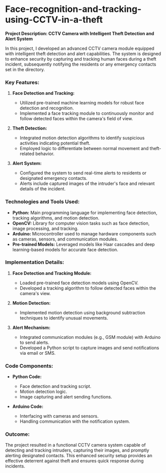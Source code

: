 # Face-recognition-and-tracking-using-CCTV-in-a-theft
**Project Description: CCTV Camera with Intelligent Theft Detection and Alert System**

In this project, I developed an advanced CCTV camera module equipped with intelligent theft detection and alert capabilities. The system is designed to enhance security by capturing and tracking human faces during a theft incident, subsequently notifying the residents or any emergency contacts set in the directory.

### Key Features:

1. **Face Detection and Tracking:**
   - Utilized pre-trained machine learning models for robust face detection and recognition.
   - Implemented a face tracking module to continuously monitor and follow detected faces within the camera's field of view.

2. **Theft Detection:**
   - Integrated motion detection algorithms to identify suspicious activities indicating potential theft.
   - Employed logic to differentiate between normal movement and theft-related behavior.

3. **Alert System:**
   - Configured the system to send real-time alerts to residents or designated emergency contacts.
   - Alerts include captured images of the intruder's face and relevant details of the incident.

### Technologies and Tools Used:

- **Python:** Main programming language for implementing face detection, tracking algorithms, and motion detection.
- **OpenCV:** Library for computer vision tasks such as face detection, image processing, and tracking.
- **Arduino:** Microcontroller used to manage hardware components such as cameras, sensors, and communication modules.
- **Pre-trained Models:** Leveraged models like Haar cascades and deep learning-based models for accurate face detection.

### Implementation Details:

1. **Face Detection and Tracking Module:**
   - Loaded pre-trained face detection models using OpenCV.
   - Developed a tracking algorithm to follow detected faces within the camera's view.

2. **Motion Detection:**
   - Implemented motion detection using background subtraction techniques to identify unusual movements.

3. **Alert Mechanism:**
   - Integrated communication modules (e.g., GSM module) with Arduino to send alerts.
   - Developed a Python script to capture images and send notifications via email or SMS.

### Code Components:

- **Python Code:**
  - Face detection and tracking script.
  - Motion detection logic.
  - Image capturing and alert sending functions.

- **Arduino Code:**
  - Interfacing with cameras and sensors.
  - Handling communication with the notification system.

### Outcome:

The project resulted in a functional CCTV camera system capable of detecting and tracking intruders, capturing their images, and promptly alerting designated contacts. This enhanced security setup provides an effective deterrent against theft and ensures quick response during incidents.
